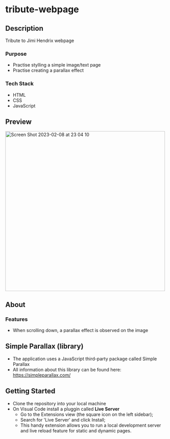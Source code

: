 # tribute-webpage
## Description
Tribute to Jimi Hendrix webpage
### Purpose
* Practise stylling a simple image/text page
* Practise creating a parallax effect
### Tech Stack
* HTML
* CSS
* JavaScript

## Preview
<img width="500" alt="Screen Shot 2023-02-08 at 23 04 10" src="https://user-images.githubusercontent.com/107240729/217524820-3edbf131-6a52-4e90-90d4-8b56b1cce206.png">

## About
### Features
* When scrolling down, a parallax effect is observed on the image

## Simple Parallax (library)
* The application uses a JavaScript third-party package called Simple Parallax
* All information about this library can be found here:
https://simpleparallax.com/

## Getting Started
* Clone the repository into your local machine
* On Visual Code install a pluggin called <strong>Live Server</strong>
  * Go to the Extensions view (the square icon on the left sidebar);
  * Search for 'Live Server' and click Install;
  * This handy extension allows you to run a local development server and live reload feature for static and dynamic pages.
